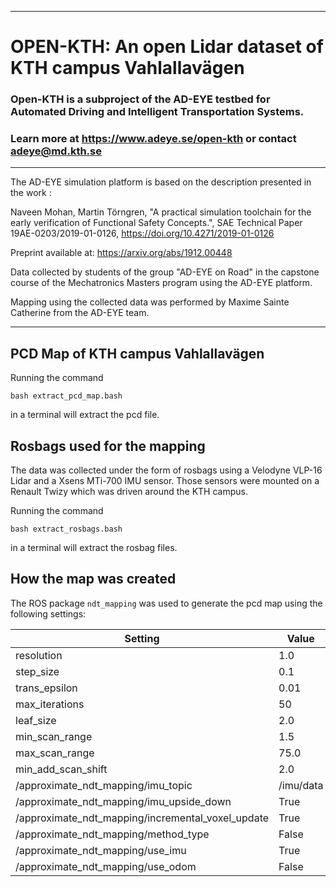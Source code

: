 ----------------------------------
# OPEN-KTH: An open Lidar dataset of KTH campus Vahlallavägen

### Open-KTH is a subproject of the AD-EYE testbed for Automated Driving and Intelligent Transportation Systems.
### Learn more at https://www.adeye.se/open-kth or contact adeye@md.kth.se

-----------------------------------

The AD-EYE simulation platform is based on the description presented in the work :

Naveen Mohan, Martin Törngren, "A practical simulation toolchain for the early verification of Functional Safety Concepts.", SAE Technical Paper 19AE-0203/2019-01-0126, https://doi.org/10.4271/2019-01-0126

Preprint available at: https://arxiv.org/abs/1912.00448


Data collected by students of the group "AD-EYE on Road" in the capstone course of the Mechatronics Masters program using the AD-EYE platform. 

Mapping using the collected data was performed by Maxime Sainte Catherine from the AD-EYE team. 


-----------------------------------
## PCD Map of KTH campus Vahlallavägen


Running the command 

```bash extract_pcd_map.bash```

in a terminal will extract the pcd file.


## Rosbags used for the mapping

The data was collected under the form of rosbags using a Velodyne VLP-16 Lidar and a Xsens MTi-700 IMU sensor. Those sensors were mounted on a Renault Twizy which was driven around the KTH campus.



Running the command 

```bash extract_rosbags.bash```

in a terminal will extract the rosbag files.


## How the map was created

The ROS package `ndt_mapping` was used to generate the pcd map using the following settings:

| Setting | Value |
| -- | -- |
|resolution | 1.0|
|step_size | 0.1|
|trans_epsilon | 0.01|
|max_iterations | 50|
|leaf_size | 2.0|
|min_scan_range | 1.5|
|max_scan_range | 75.0|
|min_add_scan_shift | 2.0|
| /approximate_ndt_mapping/imu_topic | /imu/data |
| /approximate_ndt_mapping/imu_upside_down | True
| /approximate_ndt_mapping/incremental_voxel_update | True
| /approximate_ndt_mapping/method_type | False |
| /approximate_ndt_mapping/use_imu | True |
| /approximate_ndt_mapping/use_odom | False |


